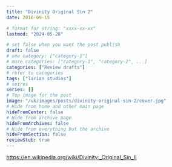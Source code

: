 ```yaml
---
title: "Divinity Original Sin 2"
date: 2016-09-15

# format for string: "xxxx-xx-xx"
lastmod: "2024-05-28"

# set false when you want the post publish
draft: false
# one category: ["category-1"]
# more categories: ["category-1", "category-2", ...]
categories: ["Review drafts"]
# refer to categories
tags: ["larian studios"]
# seires
series: []
# Top image for the post
image: "/uk/images/posts/divinity-original-sin-2/cover.jpg"
# Hide from home and other main page
hideFromCenter: false
# Hide from archive page
hideFromArchives: false
# Hide from everything but the archive
hideFromSection: false
reviewStub: true
---
```

https://en.wikipedia.org/wiki/Divinity:_Original_Sin_II
<!--more-->